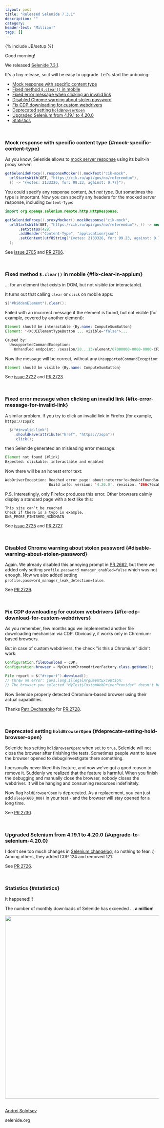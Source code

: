 ```yaml
---
layout: post
title: "Released Selenide 7.3.1"
description: ""
category:
header-text: "Million!"
tags: []
---
```

{% include JB/setup %}

Good morning!

We released [Selenide 7.3.1](https://github.com/selenide/selenide/milestone/205?closed=1).  

It's a tiny release, so it will be easy to upgrade. Let's start the unboxing:

* [Mock response with specific content type](#mock-specific-content-type)
* [Fixed method `$.clear()` in mobile](#fix-clear-in-appium)
* [Fixed error message when clicking an invalid link](#fix-error-message-for-invalid-link)
* [Disabled Chrome warning about stolen password](#disable-warning-about-stolen-password)
* [Fix CDP downloading for custom webdrivers](#fix-cdp-download-for-custom-webdrivers)
* [Deprecated setting `holdBrowserOpen`](#deprecate-setting-hold-browser-open)
* [Upgraded Selenium from 4.19.1 to 4.20.0](#upgrade-to-selenium-4.20.0)
* [Statistics](#statistics)

<br>

### Mock response with specific content type {#mock-specific-content-type}

As you know, Selenide allows to [mock server response](/2022/10/07/selenide-6.9.0/#proxy-mock-response) using its built-in proxy server:
```java
getSelenideProxy().responseMocker().mockText("cik-mock",
  urlStartsWith(GET, "https://cik.ru/api/gov/no/referendum"), 
  () -> "{votes: 2133326, for: 99.23, against: 0.77}");
```

You could specify any response content, _but not type_. But sometimes the type is important. 
Now you can specify any headers for the mocked server response, including `Content-Type`:
```java
import org.openqa.selenium.remote.http.HttpResponse;

getSelenideProxy().proxyMocker().mockResponse("cik-mock", 
  urlStartsWith(GET, "https://cik.ru/api/gov/no/referendum"), () -> new HttpResponse()
      .setStatus(429)
      .addHeader("Content-Type", "application/json")
      .setContent(utf8String("{votes: 2133326, for: 99.23, against: 0.77}"))
  );
```

See [issue 2705](https://github.com/selenide/selenide/issues/2705) and [PR 2706](https://github.com/selenide/selenide/pull/2706).

<br>

### Fixed method `$.clear()` in mobile {#fix-clear-in-appium}
... for an element that exists in DOM, but not visible (or interactable). 

It turns out that calling `clear` or `click` on mobile apps:
```java
$("#hiddenElement").clear();
```

Failed with an incorrect message if the element is found, but not visible (for example, covered by another element):
```java
Element should be interactable {By.name: ComputeSumButton}
Element: '<XCUIElementTypeButton ... visible="false">...

Caused by: 
  UnsupportedCommandException: 
    Unhandled endpoint: /session/28...13/element/07000000-0000-0000-CF35-000000000000/css/opacity ...
```

Now the message will be correct, without any `UnsupportedCommandException`:
```java
Element should be visible {By.name: ComputeSumButton}
```

See [issue 2722](https://github.com/selenide/selenide/issues/2722) and [PR 2723](https://github.com/selenide/selenide/pull/2723).

<br>

### Fixed error message when clicking an invalid link {#fix-error-message-for-invalid-link}

A similar problem. If you try to click an invalid link in Firefox (for example, `https://zopa`):
```java
  $("#invalid-link")
    .shouldHave(attribute("href", "https://zopa"))
    .click();
```

then Selenide generated an misleading error message:
```java
Element not found {#link}
Expected: clickable: interactable and enabled
```

Now there will be an honest error text:
```java
WebDriverException: Reached error page: about:neterror?e=dnsNotFound&u=https%3A//zopa/
                    Build info: version: '4.20.0', revision: '866c76ca80'
```

P.S. Interestingly, only Firefox produces this error. Other browsers calmly display a standard page with a text like this:
```
This site can’t be reached
Check if there is a typo in example.
DNS_PROBE_FINISHED_NXDOMAIN
```

See [issue 2725](https://github.com/selenide/selenide/issues/2725) and [PR 2727](https://github.com/selenide/selenide/pull/2727).

<br>

### Disabled Chrome warning about stolen password {#disable-warning-about-stolen-password}

Again. We already disabled this annoying prompt in [PR 2662](https://github.com/selenide/selenide/pull/2662), but there
we added only setting `profile.password_manager_enabled=false` which was not enough. Now we also added
setting `profile.password_manager_leak_detection=false`.

See [PR 2729](https://github.com/selenide/selenide/pull/2729).

<br>

### Fix CDP downloading for custom webdrivers {#fix-cdp-download-for-custom-webdrivers}

As you remember, few months ago we implemented another file downloading mechanism via CDP. 
Obviously, it works only in Chromium-based browsers. 

But in case of custom webdrivers, the check "is this a Chromium" didn't work:
```java
Configuration.fileDownload = CDP;
Configuration.browser = MyCustomChromedriverFactory.class.getName();

File report = $("#report").download();
// threw an error: java.lang.IllegalArgumentException: 
// The browser you selected "MyTest$CustomWebDriverProvider" doesn't have Chrome Devtools protocol functionality.
```

Now Selenide properly detected Chromium-based browser using their actual capabilities.

Thanks [Petr Ovcharenko](https://github.com/PetroOv) for [PR 2728](https://github.com/selenide/selenide/pull/2728).

<br>

### Deprecated setting `holdBrowserOpen` {#deprecate-setting-hold-browser-open}

Selenide has setting `holdBrowserOpen`: when set to `true`, Selenide will not close the browser after finishing the tests.
Sometimes people want to leave the browser opened to debug/investigate there something. 

I personally never liked this feature, and now we've got a good reason to remove it.
Suddenly we realized that the feature is harmful. When you finish the debugging and manually close the browser, 
nobody closes the webdriver. It will be hanging and consuming resources indefinitely.

Now flag `holdBrowserOpen` is deprecated. As a replacement, you can just add `sleep(600_000)` in your test - and the browser will stay opened for a long time.

See [PR 2730](https://github.com/selenide/selenide/pull/2730).

<br>

### Upgraded Selenium from 4.19.1 to 4.20.0 {#upgrade-to-selenium-4.20.0}

I don't see too much changes in [Selenium changelog](https://github.com/SeleniumHQ/selenium/blob/trunk/java/CHANGELOG), so nothing to fear. :) 
Among others, they added CDP 124 and removed 121. 

See [PR 2726](https://github.com/selenide/selenide/pull/2726).

<br>


### Statistics {#statistics}

It happened!!!

The number of monthly downloads of Selenide has exceeded ... **a million**!

<center>
  <img src="{{ BASE_PATH }}/images/2024/04/selenide.downloads.png" width="600px"/>
</center>

<br>

[Andrei Solntsev](http://asolntsev.github.io/)

selenide.org
